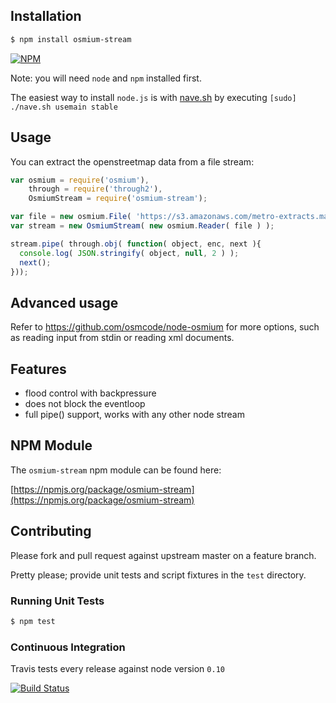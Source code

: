 ## Installation

```bash
$ npm install osmium-stream
```

[![NPM](https://nodei.co/npm/osmium-stream.png?downloads=true&stars=true)](https://nodei.co/npm/osmium-stream)

Note: you will need `node` and `npm` installed first.

The easiest way to install `node.js` is with [nave.sh](https://github.com/isaacs/nave) by executing `[sudo] ./nave.sh usemain stable`

## Usage

You can extract the openstreetmap data from a file stream:

```javascript
var osmium = require('osmium'),
    through = require('through2'),
    OsmiumStream = require('osmium-stream');

var file = new osmium.File( 'https://s3.amazonaws.com/metro-extracts.mapzen.com/london_england.osm.pbf', 'pbf' );
var stream = new OsmiumStream( new osmium.Reader( file ) );

stream.pipe( through.obj( function( object, enc, next ){
  console.log( JSON.stringify( object, null, 2 ) );
  next();
}));
```

## Advanced usage

Refer to https://github.com/osmcode/node-osmium for more options, such as reading input from stdin or reading xml documents.

## Features

- flood control with backpressure
- does not block the eventloop
- full pipe() support, works with any other node stream

## NPM Module

The `osmium-stream` npm module can be found here:

[https://npmjs.org/package/osmium-stream](https://npmjs.org/package/osmium-stream)

## Contributing

Please fork and pull request against upstream master on a feature branch.

Pretty please; provide unit tests and script fixtures in the `test` directory.

### Running Unit Tests

```bash
$ npm test
```

### Continuous Integration

Travis tests every release against node version `0.10`

[![Build Status](https://travis-ci.org/geopipes/osmium-stream.png?branch=master)](https://travis-ci.org/geopipes/osmium-stream)